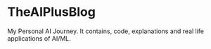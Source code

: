 # TheAIPlusBlog
My Personal AI Journey. It contains, code, explanations and real life applications of AI/ML. 
